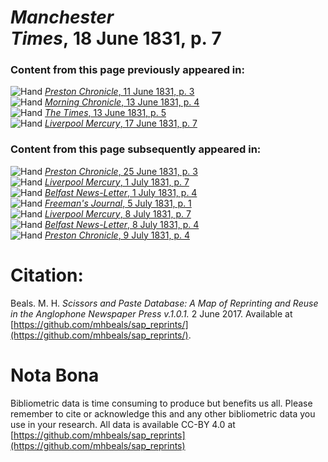 # *Manchester Times*, 18 June 1831, p. 7  
  
### Content from this page previously appeared in:  
![Hand](http://scissorsandpaste.net/wp-content/uploads/2017/06/smallhandpointer.png) [*Preston Chronicle*, 11 June 1831, p. 3](https://mhbeals.github.io/sap_html/Preston-Chronicle/Preston-Chronicle-11-June-1831-p-3)  
![Hand](http://scissorsandpaste.net/wp-content/uploads/2017/06/smallhandpointer.png) [*Morning Chronicle*, 13 June 1831, p. 4](https://mhbeals.github.io/sap_html/Morning-Chronicle/Morning-Chronicle-13-June-1831-p-4)  
![Hand](http://scissorsandpaste.net/wp-content/uploads/2017/06/smallhandpointer.png) [*The Times*, 13 June 1831, p. 5](https://mhbeals.github.io/sap_html/The-Times/The-Times-13-June-1831-p-5)  
![Hand](http://scissorsandpaste.net/wp-content/uploads/2017/06/smallhandpointer.png) [*Liverpool Mercury*, 17 June 1831, p. 7](https://mhbeals.github.io/sap_html/Liverpool-Mercury/Liverpool-Mercury-17-June-1831-p-7)  
  
### Content from this page subsequently appeared in:  
![Hand](http://scissorsandpaste.net/wp-content/uploads/2017/06/smallhandpointer.png) [*Preston Chronicle*, 25 June 1831, p. 3](https://mhbeals.github.io/sap_html/Preston-Chronicle/Preston-Chronicle-25-June-1831-p-3)  
![Hand](http://scissorsandpaste.net/wp-content/uploads/2017/06/smallhandpointer.png) [*Liverpool Mercury*, 1 July 1831, p. 7](https://mhbeals.github.io/sap_html/Liverpool-Mercury/Liverpool-Mercury-1-July-1831-p-7)  
![Hand](http://scissorsandpaste.net/wp-content/uploads/2017/06/smallhandpointer.png) [*Belfast News-Letter*, 1 July 1831, p. 4](https://mhbeals.github.io/sap_html/Belfast-News-Letter/Belfast-News-Letter-1-July-1831-p-4)  
![Hand](http://scissorsandpaste.net/wp-content/uploads/2017/06/smallhandpointer.png) [*Freeman's Journal*, 5 July 1831, p. 1](https://mhbeals.github.io/sap_html/Freeman's-Journal/Freeman's-Journal-5-July-1831-p-1)  
![Hand](http://scissorsandpaste.net/wp-content/uploads/2017/06/smallhandpointer.png) [*Liverpool Mercury*, 8 July 1831, p. 7](https://mhbeals.github.io/sap_html/Liverpool-Mercury/Liverpool-Mercury-8-July-1831-p-7)  
![Hand](http://scissorsandpaste.net/wp-content/uploads/2017/06/smallhandpointer.png) [*Belfast News-Letter*, 8 July 1831, p. 4](https://mhbeals.github.io/sap_html/Belfast-News-Letter/Belfast-News-Letter-8-July-1831-p-4)  
![Hand](http://scissorsandpaste.net/wp-content/uploads/2017/06/smallhandpointer.png) [*Preston Chronicle*, 9 July 1831, p. 4](https://mhbeals.github.io/sap_html/Preston-Chronicle/Preston-Chronicle-9-July-1831-p-4)  


# Citation: 

Beals. M. H. *Scissors and Paste Database: A Map of Reprinting and Reuse in the Anglophone Newspaper Press v.1.0.1.* 2 June 2017. Available at [https://github.com/mhbeals/sap_reprints/](https://github.com/mhbeals/sap_reprints/). 

# Nota Bona

Bibliometric data is time consuming to produce but benefits us all. Please remember to cite or acknowledge this and any other bibliometric data you use in your research. All data is available CC-BY 4.0 at [https://github.com/mhbeals/sap_reprints](https://github.com/mhbeals/sap_reprints)